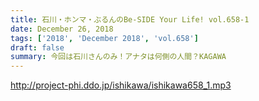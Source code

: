 ```yaml
---
title: 石川・ホンマ・ぶるんのBe-SIDE Your Life! vol.658-1
date: December 26, 2018
tags: ['2018', 'December 2018', 'vol.658']
draft: false
summary: 今回は石川さんのみ！アナタは何側の人間？KAGAWA
---
```


http://project-phi.ddo.jp/ishikawa/ishikawa658_1.mp3